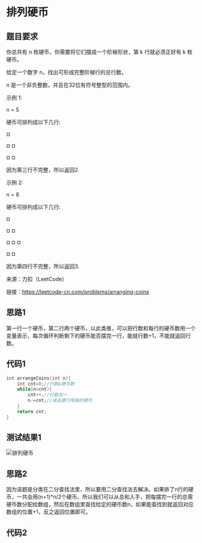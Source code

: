 # 排列硬币
## 题目要求
你总共有 n 枚硬币，你需要将它们摆成一个阶梯形状，第 k 行就必须正好有 k 枚硬币。

给定一个数字 n，找出可形成完整阶梯行的总行数。

n 是一个非负整数，并且在32位有符号整型的范围内。

示例 1:

n = 5

硬币可排列成以下几行:

¤

¤ ¤

¤ ¤

因为第三行不完整，所以返回2.

示例 2:

n = 8

硬币可排列成以下几行:

¤

¤ ¤

¤ ¤ ¤

¤ ¤

因为第四行不完整，所以返回3.

来源：力扣（LeetCode）

链接：https://leetcode-cn.com/problems/arranging-coins
## 思路1
第一行一个硬币，第二行两个硬币，以此类推，可以把行数和每行的硬币数用一个变量表示，每次循环判断剩下的硬币能否摆完一行，能就行数+1，不能就返回行数。
## 代码1
```c
int arrangeCoins(int n){
    int cnt=0;//行数&硬币数
    while(n>cnt){
        cnt++;//行数加一
        n-=cnt;//减去摆行用掉的硬币
    }
    return cnt;
}
```
## 测试结果1
![排列硬币]()
## 思路2
因为该题是分类在二分查找法里，所以要用二分查找法去解决。如果排了n行的硬币，一共会用(n+1)*n/2个硬币。所以我们可以从总和入手，把每摆完一行的总需硬币数分配给数组，然后在数组里查找给定的硬币数n，如果能查找到就返回对应数组的位置+1，反之返回位置即可。
## 代码2
```c

```
